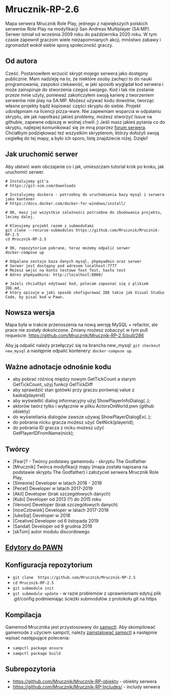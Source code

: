 # Mrucznik-RP-2.6

Mapa serwera Mrucznik Role Play, jednego z największych polskich serwerów Role Play na modyfikacji San Andreas Multiplayer (SA:MP). 
Serwer istniał od września 2009 roku do października 2020 roku. W tym czasie zapewnił graczom wiele niezapomnianych akcji, mnóstwo zabawy i zgromadził wokół siebie sporą społeczność graczy.

## Od autora

Cześć. Postanowiłem wrzucić skrypt mojego serwera jako dostępny publicznie. Mam nadzieję na to, że niektóre osoby zachęci to do nauki programowania, zaspokoi ciekawość, w jaki sposób wyglądał kod serwera i może zainspiruje do stworzenia czegoś swojego. Kod i tak nie zostanie przeze mnie użyty, ponieważ zakończyłem swoją karierę z tworzeniem serwerów role play na SA:MP. Możesz używać kodu dowolnie, tworząc własne projekty bądź kopiować części skryptu do siebie. Projekt udostępniam na licencji pizza-ware. Nie zapewniam wsparcia w odpalaniu skryptu, ale jak napotkasz jakieś problemy, możesz stworzyć Issue na githubie, zapewne odpiszę w wolnej chwili ;) Jeśli masz jakieś pytania co do skryptu, najlepiej komunikować się ze mną poprzez [forum serwera](https://mrucznik-rp.pl/profile/1-mrucznik/).
Chciałbym podziękować też wszystkim skrypterom, którzy dołożyli swoją cegiełkę do tej mapy, a było ich sporo, listę znajdziecie niżej. Dzięki!

## Jak uruchomić serwer

Aby ułatwić wam obczajanie co i jak, umieszczam tutorial krok po kroku, jak uruchomić serwer.
```
# Instalujemy git'a
# https://git-scm.com/downloads

# Instalujemy dockera - potrzebny do uruchomienia bazy mysql i serwera jako kontener
# https://docs.docker.com/docker-for-windows/install/

# OK, masz już wszystkie zależności potrzebne do zbudowania projektu, lecimy dalej.

# Klonujemy projekt razem z submodułami
git clone --recurse-submodules https://github.com/Mrucznik/Mrucznik-RP-2.5
cd Mrucznik-RP-2.5

# OK, repozytorium pobrane, teraz możemy odpalić serwer
docker-compose up

# Odpalana zostaje baza danych mysql, phpmyadmin oraz serwer
# Serwer jest dostępny pod adresem localhost:7777
# Możesz wejść na konto testowe Test_Test, hasło test
# Adres phpmyadmina: http://localhost:8080/

# Jeżeli chciałbyś edytować kod, polecam zapoznać się z plikiem IDE.md, 
# który opisuje w jaki sposób skofigurować IDE takie jak Visual Studio Code, by pisać kod w Pawn.
```

## Nowsza wersja

Mapa była w trakcie przenoszenia na nową wersję MySQL + refactor, ale prace nie zostały dokończone. Zmiany możesz zobaczyć w tym pull requeście: https://github.com/Mrucznik/Mrucznik-RP-2.5/pull/286

Aby ją odpalić należy przełączyć się na brancha new_mysql: `git checkout new_mysql` a następnie odpalić kontenery: `docker-compose up`.

## Ważne adnotacje odnośnie kodu

- aby pobrać różnicę między nowym GetTickCount a starym GetTickCount, użyj funkcji GetTickDiff
- aby sprawdzić stan gotówki przy graczu porównaj value z kaska[playerid]
- aby wyświetlić dialog informacyjny użyj ShowPlayerInfoDialog(..);
- aktorów twórz tylko i wyłącznie w pliku ActorsOnWorld.pwn (github obiekty)
- do wyświetlania dialogów zawsze używaj ShowPlayerDialogEx(..);
- do pobrania nicku gracza możesz użyć GetNick(playerid);
- do pobrania ID gracza z nicku możesz użyć GetPlayerIDFromName(nick);

## Twórcy

- [Fear]? - Twórcy podstawy gamemodu - skryptu The Godfather
- [Mrucznik] Twórca modyfikacji mapy (mapa została napisana na podstawie skryptu The Godfather) i założyciel serwera Mrucznik Role Play,
- [Simeone] Developer w latach 2018 - 2019
- [Pecet] Developer w latach 2017-2019
- [Akil] Developer (brak szczegółowych danych)
- [Kubi] Developer od 2013 (?) do 2015 roku
- [Veroon] Developer (brak szczegółowych danych)
- [niceCzlowiek] Developer w latach 2017-2018
- [lukeSql] Developer w 2018
- [Creative] Developer od 6 listopada 2019
- [Sandał] Developer od 9 grudnia 2019
- [skTom] autor modułu discordowego

## [Edytory do PAWN](IDE.md)

## Konfiguracja repozytorium

- `git clone  https://github.com/Mrucznik/Mrucznik-RP-2.5`
- `cd Mrucznik-RP-2.5`
- `git submodule init`
- `git submodule update` - w razie problemów z uprawnieniami edytuj plik .git/config podmieniając ścieżki submodułów z protokołu git na https

## Kompilacja

Gamemod Mrucznika jest przystosowany do [sampctl](https://github.com/Southclaws/sampctl).
Aby skompilować gamemode z użyciem sampctl, należy [zainstalować sampctl](https://github.com/Southclaws/sampctl/wiki/Windows) a następnie wpisać następujące polecenia:

- `sampctl package ensure`
- `sampctl package build`

## Subrepozytoria
- https://github.com/Mrucznik/Mrucznik-RP-obiekty - obiekty serwera
- https://github.com/Mrucznik/Mrucznik-RP-Includes/ - includy serwera
